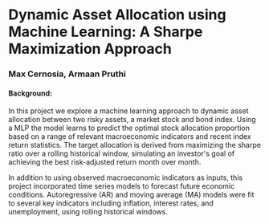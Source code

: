 # Dynamic Asset Allocation using Machine Learning: A Sharpe Maximization Approach
### Max Cernosia, Armaan Pruthi

#### Background:

In this project we explore a machine learning approach to dynamic asset allocation between two risky assets, a market stock and bond index. Using a MLP the model learns to predict the optimal stock allocation proportion based on a range of relevant macroeconomic indicators and recent index return statistics. The target allocation is derived from maximizing the sharpe ratio over a rolling historical window, simulating an investor's goal of achieving the best risk-adjusted return month over month.

In addition to using observed macroeconomic indicators as inputs, this project incorporated time series models to forecast future economic conditions. Autoregressive (AR) and moving average (MA) models were fit to several key indicators including inflation, interest rates, and unemployment, using rolling historical windows.


